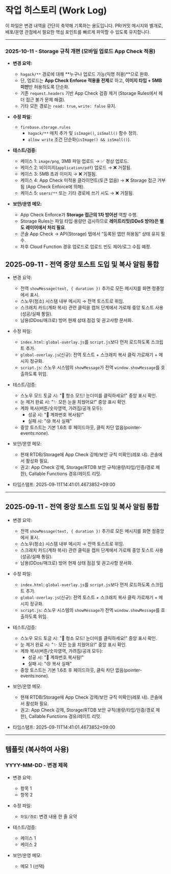 # 작업 히스토리 (Work Log)

이 파일은 변경 내역을 간단히 축약해 기록하는 용도입니다. PR/커밋 메시지와 별개로, 배포/운영 관점에서 필요한 핵심 포인트를 빠르게 파악할 수 있도록 유지합니다.

---

### 2025-10-11 - Storage 규칙 개편 (모바일 업로드 App Check 적용)

- **변경 요약:**
  - `hagack/**` 경로에 대해 **누구나 업로드 가능(익명 허용)**으로 완화.
  - 단, 업로드는 **App Check Enforce 적용을 전제**로 하고, **이미지 타입 + 5MB 미만**만 허용하도록 단순화.
  - 기존 `request.headers` 기반 App Check 검증 제거 (Storage Rules에서 헤더 접근 불가 문제 해결).
  - 기타 모든 경로는 `read: true`, `write: false` 유지.

- **수정 파일:**
  - `firebase.storage.rules`  
    - `hagack/**` 매치 추가 및 `isImage()`, `isSmall()` 함수 정의.  
    - `allow write` 조건 단순화(`isImage() && isSmall()`).

- **테스트/검증:**
  - 케이스 1: `image/png`, 3MB 파일 업로드 → ✅ 정상 업로드.
  - 케이스 2: 비이미지(`application/pdf`) 업로드 → ❌ 거절됨.
  - 케이스 3: 5MB 초과 이미지 → ❌ 거절됨.
  - 케이스 4: App Check 미적용 클라이언트(토큰 없음) → ❌ Storage 접근 거부됨 (App Check Enforce에 의해).
  - 케이스 5: `users/**` 또는 기타 경로에 쓰기 시도 → ❌ 거절됨.

- **보안/운영 메모:**
  - App Check Enforce가 **Storage 접근의 1차 방어선** 역할 수행.
  - Storage Rules는 파일 타입·용량만 검사하므로 **레이트리밋(DDoS 방어)은 별도 레이어에서 처리 필요**.
  - 콘솔 App Check → API(Storage) 탭에서 “등록된 앱만 허용됨” 상태 유지 필수.
  - 차후 Cloud Function 경유 업로드로 업로드 빈도 제어/로그 수집 예정.


## 2025-09-11 - 전역 중앙 토스트 도입 및 복사 알림 통합

- 변경 요약:
  - 전역 `showMessage(text, { duration })` 추가로 모든 메시지를 화면 정중앙에서 표시.
  - 스노우(청소) 시스템 내부 메시지 → 전역 토스트로 위임.
  - 스크래치 카드(계좌 복사) 관련 클릭을 캡처 단계에서 가로채 중앙 토스트 사용(성공/실패 통일).
  - 남용(DDos/매크로) 방어 현재 상태 점검 및 권고사항 문서화.

- 수정 파일:
  - `index.html`: `global-overlay.js`를 `script.js`보다 먼저 로드하도록 스크립트 추가.
  - `global-overlay.js`(신규): 전역 토스트 + 스크래치 복사 클릭 가로채기 + 메시지 정규화.
  - `script.js`: 스노우 시스템의 `showMessage`가 전역 `window.showMessage`를 호출하도록 위임.

- 테스트/검증:
  - 스노우 모드 토글 시: "🧹 청소 모드! 눈더미를 클릭하세요!" 중앙 표시 확인.
  - 눈 제거 완료 시: "✨ 모든 눈을 치웠어요!" 중앙 표시 확인.
  - 계좌 복사(버튼/숫자영역, 가려짐/공개 모두):
    - 성공 시: "🔗 계좌번호 복사됨!"
    - 실패 시: "😢 복사 실패"
  - 중앙 토스트는 기본 1.6초 후 페이드아웃, 클릭 차단 없음(pointer-events:none).

- 보안/운영 메모:
  - 현재 RTDB/Storage에 App Check 강제/보안 규칙 미확인(레포 내). 콘솔에서 활성화 필요.
  - 권고: App Check 강제, Storage/RTDB 보안 규칙(용량/타입/인증/경로 제한), Callable Functions 경유/레이트 리밋.

- 타임스탬프: 2025-09-11T14:41:01.4673852+09:00

---

## 2025-09-11 - 전역 중앙 토스트 도입 및 복사 알림 통합

- 변경 요약:
  - 전역 `showMessage(text, { duration })` 추가로 모든 메시지를 화면 정중앙에서 표시.
  - 스노우(청소) 시스템 내부 메시지 → 전역 토스트로 위임.
  - 스크래치 카드(계좌 복사) 관련 클릭을 캡처 단계에서 가로채 중앙 토스트 사용(성공/실패 통일).
  - 남용(DDos/매크로) 방어 현재 상태 점검 및 권고사항 문서화.

- 수정 파일:
  - `index.html`: `global-overlay.js`를 `script.js`보다 먼저 로드하도록 스크립트 추가.
  - `global-overlay.js`(신규): 전역 토스트 + 스크래치 복사 클릭 가로채기 + 메시지 정규화.
  - `script.js`: 스노우 시스템의 `showMessage`가 전역 `window.showMessage`를 호출하도록 위임.

- 테스트/검증:
  - 스노우 모드 토글 시: "🧹 청소 모드! 눈더미를 클릭하세요!" 중앙 표시 확인.
  - 눈 제거 완료 시: "✨ 모든 눈을 치웠어요!" 중앙 표시 확인.
  - 계좌 복사(버튼/숫자영역, 가려짐/공개 모두):
    - 성공 시: "🔗 계좌번호 복사됨!"
    - 실패 시: "😢 복사 실패"
  - 중앙 토스트는 기본 1.6초 후 페이드아웃, 클릭 차단 없음(pointer-events:none).

- 보안/운영 메모:
  - 현재 RTDB/Storage에 App Check 강제/보안 규칙 미확인(레포 내). 콘솔에서 활성화 필요.
  - 권고: App Check 강제, Storage/RTDB 보안 규칙(용량/타입/인증/경로 제한), Callable Functions 경유/레이트 리밋.

- 타임스탬프: 2025-09-11T14:41:01.4673852+09:00

---

## 템플릿 (복사하여 사용)

### YYYY-MM-DD - 변경 제목

- 변경 요약:
  - 항목 1
  - 항목 2

- 수정 파일:
  - `파일/경로`: 변경 내용 한 줄 요약

- 테스트/검증:
  - 케이스 1
  - 케이스 2

- 보안/운영 메모:
  - 메모 1 (선택)
